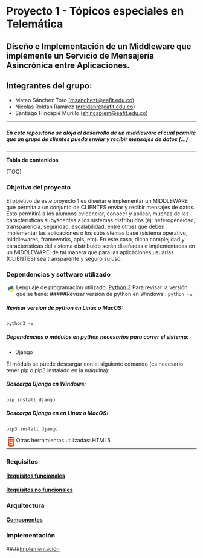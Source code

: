 # Proyecto 1 - Tópicos especiales en Telemática
## Diseño e Implementación de un Middleware que implemente un Servicio de Mensajería Asincrónica entre Aplicaciones.

## Integrantes del grupo: 

- Mateo Sánchez Toro (msanchezt@eafit.edu.co)
- Nicolás Roldán Ramírez (nroldanr@eafit.edu.co)
- Santiago Hincapié Murillo (shincapiem@eafit.edu.co)
---
##### En este repositorio se aloja el desarrollo de un middleware el cual permite que un grupo de clientes pueda enviar y recibir mensajes de datos (...)
---

**Tabla de contenidos**

[TOC]

### Objetivo del proyecto
El objetivo de este proyecto 1 es diseñar e implementar un MIDDLEWARE que permita a un conjunto de CLIENTES enviar y recibir mensajes de datos. Esto permitirá a los alumnos evidenciar, conocer y aplicar, muchas de las características subyacentes a los sistemas distribuidos (ej: heterogeneidad, transparencia, seguridad, escalabilidad, entre otros) que deben implementar las aplicaciones o los subsistemas base (sistema operativo, middlewares, frameworks, apis, etc). En este caso, dicha complejidad y características del sistema distribuido serán diseñadas e implementadas en un MIDDLEWARE, de tal manera que para las aplicaciones usuarias (CLIENTES) sea transparente y seguro su uso.

### Dependencias y software utilizado
Lenguaje de programación utilizado: 
<img align="left" alt="Python" width="26px" src="https://raw.githubusercontent.com/github/explore/80688e429a7d4ef2fca1e82350fe8e3517d3494d/topics/python/python.png" /> [Python 3](https://www.python.org/downloads/)
Para revisar la versión que se tiene: 
#####Revisar version de python en Windows : 
`python -v`
##### Revisar version de python en Linux o MacOS: 
`python3 -v`

##### Dependencias o módulos en python necesarios para correr el sistema:
- Django

El módulo se puede descargar con el siguiente comando (es necesario tener pip o pip3 instalado en la máquina):

##### Descarga Django en  Windows:
`pip install django`

##### Descarga Django en en Linux o MacOS:
`pip3 install django`

Otras herramientas utilizadas: 
<img align="left" alt="JavaScript" width="26px" src="https://raw.githubusercontent.com/github/explore/80688e429a7d4ef2fca1e82350fe8e3517d3494d/topics/html/html.png" /> HTML5

---
### Requisitos
#### [Requisitos funcionales](Documentacion_proyecto/Requisitos.md) 

#### [Requisitos no funcionales](Documentacion_proyecto/Requisitos.md)

### Arquitectura
#### [Componentes](Documentacion_proyecto/Arquitectura.md)

### Implementación 
####[Implementación](Documentacion_proyecto/Implementacion.md)
